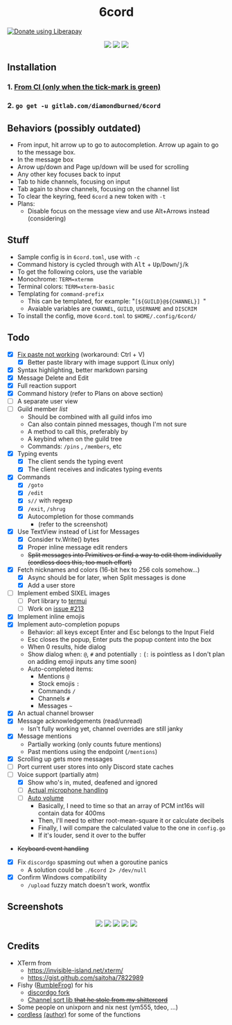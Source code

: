 <h1 align="center">6cord</h1>

<a align="center" href="https://liberapay.com/diamondburned/donate">
	<img align="center" alt="Donate using Liberapay" src="https://liberapay.com/assets/widgets/donate.svg">
</a>

<p align="center">
	<img src="https://gitlab.com/diamondburned/6cord/raw/master/_screenshots/guildview.png" />
	<img src="https://gitlab.com/diamondburned/6cord/raw/master/_screenshots/img.png" />
	<img src="https://u.cubeupload.com/diamondburned/MCz9fP.png" />
</p>

## Installation

### 1. [From CI (only when the tick-mark is green)](https://gitlab.com/diamondburned/6cord/builds/artifacts/master/file/6cord?job=compile)

### 2. `go get -u gitlab.com/diamondburned/6cord`

## Behaviors (possibly outdated)

- From input, hit arrow up to go to autocompletion. Arrow up again to go to the message box.
- In the message box
- Arrow up/down and Page up/down will be used for scrolling
- Any other key focuses back to input
- Tab to hide channels, focusing on input
- Tab again to show channels, focusing on the channel list
- To clear the keyring, feed `6cord` a new token with `-t`
- Plans:
	- Disable focus on the message view and use Alt+Arrows instead (considering)

## Stuff

- Sample config is in `6cord.toml`, use with `-c`
- Command history is cycled through with <kbd>Alt</kbd> + <kbd>Up</kbd>/<kbd>Down</kbd>/<kbd>j</kbd>/<kbd>k</kbd>
- To get the following colors, use the variable
- Monochrome: `TERM=xtermm`
- Terminal colors: `TERM=xterm-basic`
- Templating for `command-prefix`
	- This can be templated, for example: "`[${GUILD}@${CHANNEL}] `"
	- Avaiable variables are `CHANNEL`, `GUILD`, `USERNAME` and `DISCRIM`
- To install the config, move  `6cord.toml` to `$HOME/.config/6cord/`

## Todo

- [x] [Fix paste not working](https://github.com/rivo/tview/issues/133) (workaround: Ctrl + V)
	- [x] Better paste library with image support (Linux only)
- [x] Syntax highlighting, better markdown parsing
- [x] Message Delete and Edit
- [x] Full reaction support
- [x] Command history (refer to Plans on above section)
- [ ] A separate user view
- [ ] Guild member _list_
	- Should be combined with all guild infos imo
	- Can also contain pinned messages, though I'm not sure
	- A method to call this, preferably by
	- A keybind when on the guild tree
	- Commands: `/pins` , `/members`, etc
- [x] Typing events
	- [x] The client sends the typing event
	- [x] The client receives and indicates typing events
- [x] Commands
	- [x] `/goto`
	- [x] `/edit`
	- [x] `s//` with regexp
	- [x] `/exit`, `/shrug`
	- [x] Autocompletion for those commands
		- (refer to the screenshot)
- [x] Use TextView instead of List for Messages
	- [x] Consider tv.Write() bytes
	- [x] Proper inline message edit renders
	- ~~Split messages into Primitives or find a way to edit them individually (cordless does this, too much effort)~~
- [x] Fetch nicknames and colors (16-bit hex to 256 cols somehow...)
	- [x] Async should be for later, when Split messages is done
	- [x] Add a user store
- [ ] Implement embed SIXEL images
	- [ ] Port library to [termui](https://github.com/gizak/termui)
	- [ ] Work on [issue #213](https://github.com/gizak/termui/issues/213)
- [x] Implement inline emojis
- [x] Implement auto-completion popups
	- Behavior: all keys except Enter and Esc belongs to the Input Field
	- Esc closes the popup, Enter puts the popup content into the box
	- When 0 results, hide dialog
	- Show dialog when: `@`, `#` and potentially `:` (`:` is pointless as I don't plan on adding emoji inputs any time soon)
	- Auto-completed items:
		- Mentions `@`
		- Stock emojis `:`
		- Commands `/`
		- Channels `#`
		- Messages `~`
- [x] An actual channel browser
- [x] Message acknowledgements (read/unread)
	- Isn't fully working yet, channel overrides are still janky
- [x] Message mentions
	- Partially working (only counts future mentions)
	- Past mentions using the endpoint (`/mentions`)
- [x] Scrolling up gets more messages
- [ ] Port current user stores into only Discord state caches
- [ ] Voice support (partially atm)
	- [x] Show who's in, muted, deafened and ignored
	- [ ] [Actual microphone handling](https://github.com/gordonklaus/portaudio/blob/master/examples/record.go)
	- [ ] [Auto volume](https://dsp.stackexchange.com/questions/46147/how-to-get-the-volume-level-from-pcm-audio-data)
		- Basically, I need to time so that an array of PCM int16s will contain data for 400ms
		- Then, I'll need to either root-mean-square it or calculate decibels 
		- Finally, I will compare the calculated value to the one in `config.go`
		- If it's louder, send it over to the buffer
- ~~Keyboard event handling~~
- [x] Fix `discordgo` spasming out when a goroutine panics
	- A solution could be `./6cord 2> /dev/null`
- [x] Confirm Windows compatibility
	- `/upload` fuzzy match doesn't work, wontfix

## Screenshots

<p align="center">
<img src="https://gitlab.com/diamondburned/6cord/raw/master/_screenshots/clean.png" />
<img src="https://gitlab.com/diamondburned/6cord/raw/master/_screenshots/mentions.png" />
<img src="https://gitlab.com/diamondburned/6cord/raw/master/_screenshots/commands.png" />
<img src="https://gitlab.com/diamondburned/6cord/raw/master/_screenshots/highlight.png" />
<img src="https://gitlab.com/diamondburned/6cord/raw/master/_screenshots/reactions.png" />
</p>

## Credits

- XTerm from 
	- https://invisible-island.net/xterm/
	- https://gist.github.com/saitoha/7822989
- Fishy ([RumbleFrog](https://github.com/rumblefrog)) for his
	- [discordgo fork](https://github.com/rumblefrog/discordgo)
	- [Channel sort lib ~~that he stole from my shittercord~~](https://gist.github.com/rumblefrog/c9ebd9fb84a8955495d4fb7983345530)
- Some people on unixporn and nix nest (ym555, tdeo, ...)
- [cordless](https://github.com/Bios-Marcel/cordless) [(author)](https://github.com/Bios-Marcel) for some of the functions

